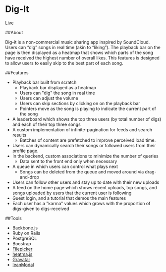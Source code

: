# Dig-It

[Live](http://www.dig-it.xyz/)

##About

Dig-it is a non-commercial music sharing app inspired by SoundCloud. Users can  “dig” songs in real time (akin to “liking”). The playback bar on the page is then displayed as a heatmap that shows which parts of the song have received the highest number of overall likes. This features is designed to allow users to easily skip to the best part of each song.

##Features

- Playback bar built from scratch
  - Playback bar displayed as a heatmap
  - Users can "dig" the song in real time
  - Users can adjust the volume
  - Users can skip sections by clicking on on the playback bar
  - Pointers move as the song is playing to indicate the current part of the song
- A leaderboard which shows the top three users (by total number of digs) and each of their top three songs
- A custom implementation of infinite-pagination for feeds and search results
  - Batches of content are prefetched to improve perceived load time.
- Users can dynamically search their songs or followed users from their profile page.
- In the backend, custom associations to minimize the number of queries
  - Data sent to the front end only when necessary
- A queue in which users can control what plays next
  - Songs can be deleted from the queue and moved around via drag-and-drop
- Users can follow other users and stay up to date with their new uploads
- A feed on the home page which shows recent uploads, top songs, and songs uploaded by users that the current user is following
- Guest login, and a tutorial that demos the main features  
- Each user has a "karma" values which grows with the proportion of digs-given to digs-received

##Tools

- Backbone.js
- Ruby on Rails
- PostgreSQL
- Boostrap
- [Filepicker](https://www.filepicker.com/)
- [heatma.js](http://www.patrick-wied.at/static/heatmapjs/)
- [Gravatar](https://en.gravatar.com/)
- [leanModal](http://leanmodal.finelysliced.com.au/)
